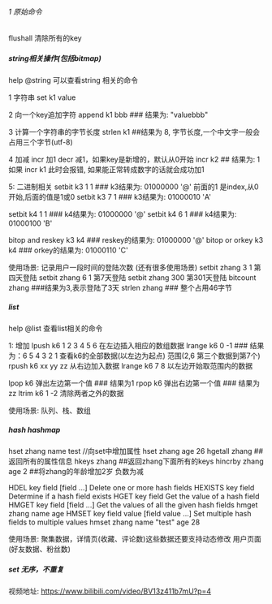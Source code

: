 ###### 1 原始命令
flushall 清除所有的key

##### string相关操作(包括bitmap)
help @string 可以查看string 相关的命令

1 字符串 
set k1 value 

2 向一个key追加字符
append k1 bbb  ### 结果为: "valuebbb"

3 计算一个字符串的字节长度
strlen k1  ##结果为 8, 字节长度,一个中文字一般会占用三个字节(utf-8)

4 加减
incr 加1 decr 减1，如果key是新增的，默认从0开始
incr k2 ## 结果为: 1
如果 incr k1 此时会报错, 如果能正常转成数字的话就会成功加1

5: 二进制相关
setbit k3  1 1    ### k3结果为: 01000000  '@'  前面的1 是index,从0开始,后面的值是1或0
setbit k3  7 1    ### k3结果为: 01000010  'A'

setbit k4  1 1    ### k4结果为: 01000000  '@' 
setbit k4  6 1    ### k4结果为: 01000100  'B'

bitop and reskey k3 k4  ### reskey的结果为: 01000000  '@' 
bitop or  orkey k3 k4   ### orkey的结果为: 01000110 'C'

使用场景: 记录用户一段时间的登陆次数 (还有很多使用场景)
setbit zhang 3 1 第四天登陆
setbit zhang 6 1 第7天登陆
setbit zhang 300 第301天登陆
bitcount zhang   ###结果为3,表示登陆了3天
strlen zhang     ### 整个占用46字节


##### list
help @list 查看list相关的命令

1: 增加
lpush k6 1 2 3 4 5 6 在左边插入相应的数组数据
lrange k6 0 -1 ### 结果为：6 5 4 3 2 1  查看k6的全部数据(以左边为起点) 范围(2,6 第三个数据到第7个)
rpush k6 xx yy zz 从右边加入数据
lrange k6 7 8 以左边开始取范围内的数据

lpop k6 弹出左边第一个值 ### 结果为1
rpop k6 弹出右边第一个值 ### 结果为zz
ltrim k6 1 -2 清除两者之外的数据

使用场景: 队列、栈、数组



##### hash  hashmap
hset zhang name test //向set中增加属性
hset zhang age  26
hgetall zhang  ##返回所有的属性信息
hkeys zhang    ##返回zhang下面所有的keys
hincrby zhang age 2 ##将zhang的年龄增加2岁 负数为减

HDEL key field [field ...] Delete one or more hash fields
HEXISTS key field Determine if a hash field exists
HGET key field Get the value of a hash field
HMGET key field [field ...] Get the values of all the given hash fields
hmget zhang name age
HMSET key field value [field value ...] Set multiple hash fields to multiple values
hmset zhang name "test" age 28

使用场景: 聚集数据，详情页(收藏、评论数)这些数据还要支持动态修改
          用户页面(好友数据、粉丝数)


##### set 无序，不重复

视频地址: https://www.bilibili.com/video/BV13z411b7mU?p=4